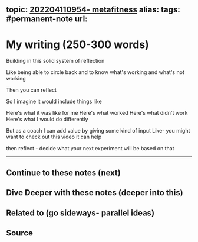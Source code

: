 topic: [202204110954- metafitness](.md)
alias: 
tags: #permanent-note
url: 
---

# My writing (250-300 words)

Building in this solid system of reflection

Like being able to circle back and to know what's working and what's not working

Then you can reflect

So I imagine it would include things like

Here's what it was like for me
Here's what worked
Here's what didn't work
Here's what I would do differently

But as a coach I can add value by giving some kind of input
Like- you might want to check out this video it can help

then reflect - decide what your next experiment will be based on that

---
## Continue to these notes (next)

## Dive Deeper with these notes (deeper into this)
		
## Related to (go sideways- parallel ideas)
	
## Source